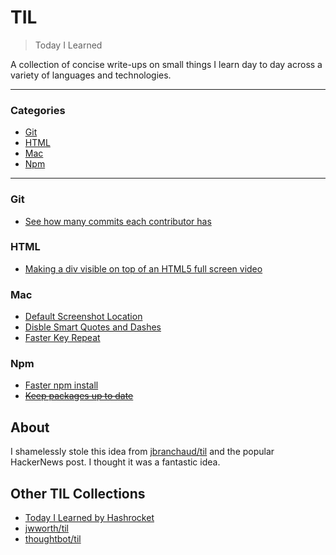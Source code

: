 # TIL

> Today I Learned

A collection of concise write-ups on small things I learn day to day across a
variety of languages and technologies.

---

### Categories

* [Git](#git)
* [HTML](#html)
* [Mac](#mac)
* [Npm](#npm)

---

### Git

- [See how many commits each contributor has](git/commits-contributor.md)

### HTML

- [Making a div visible on top of an HTML5 full screen video](html/div-fullscreen-video.md)

### Mac

- [Default Screenshot Location](mac/default-screenshot-location.md)
- [Disble Smart Quotes and Dashes](mac/disable-smart-quotes-dashes.md)
- [Faster Key Repeat](mac/faster-key-repeat.md)

### Npm

- [Faster npm install](npm/faster-install.md)
- [~~Keep packages up to date~~](npm/update-packages.md)

## About

I shamelessly stole this idea from
[jbranchaud/til](https://github.com/jbranchaud/til) and the popular HackerNews post. I thought it was a fantastic idea.

## Other TIL Collections

* [Today I Learned by Hashrocket](https://til.hashrocket.com)
* [jwworth/til](https://github.com/jwworth/til)
* [thoughtbot/til](https://github.com/thoughtbot/til)
